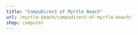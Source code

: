 ```yaml
---
title: "CompuDirect of Myrtle Beach"
url: /myrtle-beach/compudirect-of-myrtle-beach/
shop: computer
---
```

